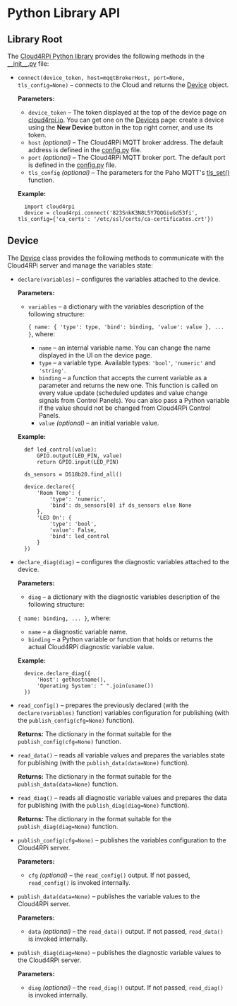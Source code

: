 Python Library API
==================

## Library Root

The [Cloud4RPi Python library](https://github.com/cloud4rpi/cloud4rpi) provides the following methods in the [\_\_init\_\_.py](https://github.com/cloud4rpi/cloud4rpi/blob/master/cloud4rpi/__init__.py) file:

* `connect(device_token, host=mqqtBrokerHost, port=None, tls_config=None)` &ndash; connects to the Cloud and returns the [Device](#device) object.

    **Parameters:**

    * `device_token` &ndash; The token displayed at the top of the device page on [cloud4rpi.io](https://cloud4rpi.io/devices). You can get one on the [Devices](https://cloud4rpi.io/devices) page: create a device using the **New Device** button in the top right corner, and use its token.
    * `host` *(optional)* &ndash; The Cloud4RPi MQTT broker address. The default address is defined in the [config.py](https://github.com/cloud4rpi/cloud4rpi/blob/master/cloud4rpi/config.py) file.
    * `port` *(optional)* &ndash; The Cloud4RPi MQTT broker port. The default port is defined in the [config.py](https://github.com/cloud4rpi/cloud4rpi/blob/master/cloud4rpi/config.py) file.
    * `tls_config` *(optional)* &ndash; The parameters for the Paho MQTT's [tls_set()](https://github.com/eclipse/paho.mqtt.python#tls_set) function.

    **Example:**

        import cloud4rpi
        device = cloud4rpi.connect('823SnkK3N8L5Y7QQGiuGd53fi', tls_config={'ca_certs': '/etc/ssl/certs/ca-certificates.crt'})


## Device

The [Device](https://github.com/cloud4rpi/cloud4rpi/blob/master/cloud4rpi/device.py) class provides the following methods to communicate with the Cloud4RPi server and manage the variables state:

* `declare(variables)` &ndash; configures the variables attached to the device.
    
    **Parameters:**
    
    * `variables` &ndash; a dictionary with the variables description of the following structure: 
        
        `{ name: { 'type': type, 'bind': binding, 'value': value }, ... }`, where:

        * `name` &ndash; an internal variable name. You can change the name displayed in the UI on the device page.
        * `type` &ndash; a variable type. Available types: `'bool'`, `'numeric'` and `'string'`.
        * `binding` &ndash; a function that accepts the current variable as a parameter and returns the new one. This function is called on every value update (scheduled updates and value change signals from Control Panels). You can also pass a Python variable if the value should not be changed from Cloud4RPi Control Panels.
        * `value` *(optional)* &ndash; an initial variable value.

    **Example:**

        def led_control(value):
            GPIO.output(LED_PIN, value)
            return GPIO.input(LED_PIN)

        ds_sensors = DS18b20.find_all()

        device.declare({
            'Room Temp': {
                'type': 'numeric',
                'bind': ds_sensors[0] if ds_sensors else None
            }, 
            'LED On': {
                'type': 'bool',
                'value': False,
                'bind': led_control
            }
        })


* `declare_diag(diag)` &ndash; configures the diagnostic variables attached to the device.

    **Parameters:**

    * `diag` &ndash; a dictionary with the diagnostic variables description of the following structure:

    `{ name: binding, ... }`, where:

    * `name` &ndash; a diagnostic variable name.
    * `binding` &ndash; a Python variable or function that holds or returns the actual Cloud4RPi diagnostic variable value.

    **Example:**

        device.declare_diag({
            'Host': gethostname(),
            'Operating System': " ".join(uname())
        })

* `read_config()` &ndash; prepares the previously declared (with the `declare(variables)` function) variables configuration for publishing (with the `publish_config(cfg=None)` function).

    **Returns:** The dictionary in the format suitable for the `publish_config(cfg=None)` function.

* `read_data()` &ndash; reads all variable values and prepares the variables state for publishing (with the `publish_data(data=None)` function).

    **Returns:** The dictionary in the format suitable for the `publish_data(data=None)` function.

* `read_diag()` &ndash; reads all diagnostic variable values and prepares the data for publishing (with the `publish_diag(diag=None)` function).

    **Returns:** The dictionary in the format suitable for the `publish_diag(diag=None)` function.

* `publish_config(cfg=None)` &ndash; publishes the variables configuration to the Cloud4RPi server.

    **Parameters:**

    * `cfg` *(optional)* &ndash; the `read_config()` output. If not passed, `read_config()` is invoked internally.

* `publish_data(data=None)` &ndash; publishes the variable values to the Cloud4RPi server.

    **Parameters:**

    * `data` *(optional)* &ndash; the `read_data()` output. If not passed, `read_data()` is invoked internally.
    
* `publish_diag(diag=None)` &ndash; publishes the diagnostic variable values to the Cloud4RPi server.

    **Parameters:**

    * `diag` *(optional)* &ndash; the `read_diag()` output. If not passed, `read_diag()` is invoked internally.
